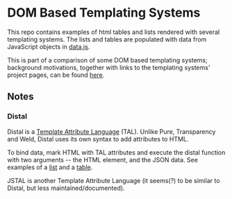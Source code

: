 # DOM Based Templating Systems


This repo contains examples of html tables and lists rendered with several templating systems. The lists and tables are populated with data from JavaScript objects in <a href='data.js'>data.js</a>.

This is part of a comparison of some DOM based templating systems; background motivations, together with links to the templating systems' project pages, can be found <a href='https://www.mediawiki.org/wiki/Parsoid/Round-trip_testing/Templates'>here</a>.

## Notes

### Distal
Distal is a <a href='http://en.wikipedia.org/wiki/Template_Attribute_Language'>Template Attribute Language</a> (TAL). Unlike Pure, Transparency and Weld, Distal uses its own syntax to add attributes to HTML.

To bind data, mark HTML with TAL attributes and execute the distal function with two arguments -- the HTML element, and the JSON data. See examples of a <a href='distal/list.html'>list</a> and a <a href='distal/table.html'>table</a>.

JSTAL is another Template Attribute Language (it seems(?) to be similar to Distal, but less maintained/documented).


